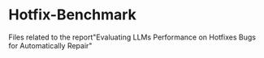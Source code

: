 # Hotfix-Benchmark
Files related to the report"Evaluating LLMs Performance on Hotfixes Bugs for Automatically Repair"
